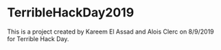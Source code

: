# TerribleHackDay2019
This is a project created by Kareem El Assad and Alois Clerc on 8/9/2019 for Terrible Hack Day.